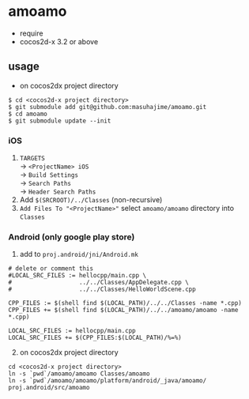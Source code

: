 # amoamo

- require
 - cocos2d-x 3.2 or above

## usage

- on cocos2dx project directory

````
$ cd <cocos2d-x project directory>
$ git submodule add git@github.com:masuhajime/amoamo.git
$ cd amoamo
$ git submodule update --init
````

### iOS

1. `TARGETS`  
 -> `<ProjectName> iOS`  
 -> `Build Settings`  
 -> `Search Paths`  
 -> `Header Search Paths`
2. Add `$(SRCROOT)/../Classes` (non-recursive)
3. `Add Files To "<ProjectName>"` select `amoamo/amoamo` directory into `Classes`

### Android (only google play store)

1. add to `proj.android/jni/Android.mk`
````
# delete or comment this
#LOCAL_SRC_FILES := hellocpp/main.cpp \
#                   ../../Classes/AppDelegate.cpp \
#                   ../../Classes/HelloWorldScene.cpp

CPP_FILES := $(shell find $(LOCAL_PATH)/../../Classes -name *.cpp)
CPP_FILES += $(shell find $(LOCAL_PATH)/../../amoamo/amoamo -name *.cpp)
 
LOCAL_SRC_FILES := hellocpp/main.cpp
LOCAL_SRC_FILES += $(CPP_FILES:$(LOCAL_PATH)/%=%)
````
2. on cocos2dx project directory
````
cd <cocos2d-x project directory>
ln -s `pwd`/amoamo/amoamo Classes/amoamo
ln -s `pwd`/amoamo/amoamo/platform/android/_java/amoamo/ proj.android/src/amoamo
````

